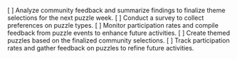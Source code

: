 [ ] Analyze community feedback and summarize findings to finalize theme selections for the next puzzle week.
[ ] Conduct a survey to collect preferences on puzzle types.
[ ] Monitor participation rates and compile feedback from puzzle events to enhance future activities.
[ ] Create themed puzzles based on the finalized community selections.
[ ] Track participation rates and gather feedback on puzzles to refine future activities.